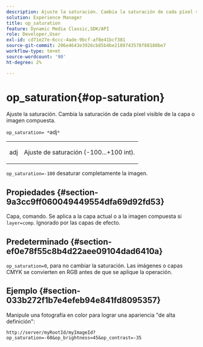 ```yaml
---
description: Ajuste la saturación. Cambia la saturación de cada píxel visible de la capa o imagen compuesta.
solution: Experience Manager
title: op_saturation
feature: Dynamic Media Classic,SDK/API
role: Developer,User
exl-id: cd71e27e-6ccc-4ade-9bcf-af8e41bcf381
source-git-commit: 206e4643e3926cb85b4be2189743578f88180be7
workflow-type: tm+mt
source-wordcount: '90'
ht-degree: 2%

---
```


# op_saturation{#op-saturation}

Ajuste la saturación. Cambia la saturación de cada píxel visible de la capa o imagen compuesta.

`op_saturation= *`adj`*`

<table id="simpletable_5F118A28FE674B06A16F6F19C56B4594"> 
 <tr class="strow"> 
  <td class="stentry"> <p><span class="varname"> adj</span> </p> </td> 
  <td class="stentry"> <p>Ajuste de saturación (-100...+100 int). </p></td> 
 </tr> 
</table>

`op_saturation=-100` desaturar completamente la imagen.

## Propiedades {#section-9a3cc9ff060049449554dfa69d92fd53}

Capa, comando. Se aplica a la capa actual o a la imagen compuesta si `layer=comp`. Ignorado por las capas de efecto.

## Predeterminado {#section-ef0e78f55c8b4d22aee09104dad6410a}

`op_saturation=0`, para no cambiar la saturación. Las imágenes o capas CMYK se convierten en RGB antes de que se aplique la operación.

## Ejemplo {#section-033b272f1b7e4efeb94e841fd8095357}

Manipule una fotografía en color para lograr una apariencia &quot;de alta definición&quot;:

`http://server/myRootId/myImageId?op_saturation=-60&op_brightness=45&op_contrast=-35`
